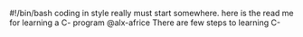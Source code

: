 #!/bin/bash
coding in style really must start somewhere.
here is the read me for learning a C- program @alx-africe
There are few steps to learning C-
